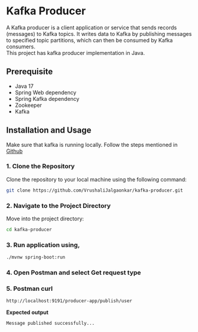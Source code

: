 # Kafka Producer 
A Kafka producer is a client application or service that sends records (messages) to Kafka topics. It writes data to Kafka by publishing messages to specified topic partitions, which can then be consumed by Kafka consumers.  
This project has kafka producer implementation in Java.

## Prerequisite
- Java 17
- Spring Web dependency
- Spring Kafka dependency
- Zookeeper
- Kafka 

## Installation and Usage
 Make sure that kafka is running locally. Follow the steps mentioned in [Github](https://github.com/VrushaliJalgaonkar/kafka-cli-practice)  

### 1. Clone the Repository

Clone the repository to your local machine using the following command:

```bash
git clone https://github.com/VrushaliJalgaonkar/kafka-producer.git
```

### 2. Navigate to the Project Directory

Move into the project directory:

```bash
cd kafka-producer
```

### 3. Run application using,
```bash
./mvnw spring-boot:run
```
### 4. Open Postman and select Get request type
### 5. Postman curl 
```bash
http://localhost:9191/producer-app/publish/user
```
**Expected output**
```bash
Message published successfully...
```

